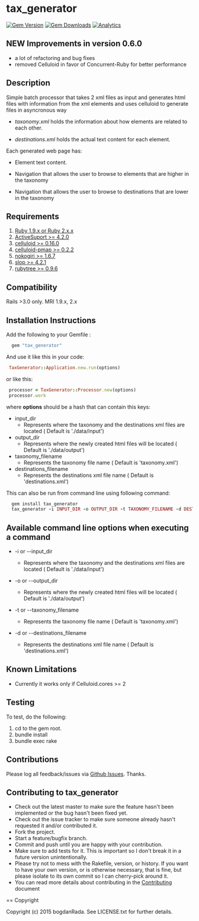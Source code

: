tax_generator
=============

[![Gem Version](https://badge.fury.io/rb/tax_generator.svg)](http://badge.fury.io/rb/tax_generator) [![Gem Downloads](https://ruby-gem-downloads-badge.herokuapp.com/tax_generator?type=total)](https://github.com/bogdanRada/tax_generator) [![Analytics](https://ga-beacon.appspot.com/UA-72570203-1/bogdanRada/tax_generator)](https://github.com/bogdanRada/tax_generator)

NEW Improvements in version 0.6.0
---------------------------------

-	a lot of refactoring and bug fixes
-	removed Celluloid in favor of Concurrent-Ruby for better performance

Description
-----------

Simple batch processor that takes 2 xml files as input and generates html files with information from the xml elements and uses celluloid to generate files in asyncronous way

-	*taxonomy.xml* holds the information about how elements are related to each other.

-	*destinations.xml* holds the actual text content for each element.

Each generated web page has:

-	Element text content.

-	Navigation that allows the user to browse to elements that are higher in the taxonomy

-	Navigation that allows the user to browse to destinations that are lower in the taxonomy

Requirements
------------

1.	[Ruby 1.9.x or Ruby 2.x.x](http://www.ruby-lang.org)
2.	[ActiveSuport >= 4.2.0](https://rubygems.org/gems/activesupport)
3.	[celluloid >= 0.16.0](https://github.com/celluloid/celluloid)
4.	[celluloid-pmap >= 0.2.2](https://github.com/jwo/celluloid-pmap)
5.	[nokogiri >= 1.6.7](https://github.com/sparklemotion/nokogiri)
6.	[slop >= 4.2.1](https://github.com/leejarvis/slop)
7.	[rubytree >= 0.9.6](https://github.com/evolve75/RubyTree)

Compatibility
-------------

Rails >3.0 only. MRI 1.9.x, 2.x

Installation Instructions
-------------------------

Add the following to your Gemfile :

```ruby
  gem "tax_generator"
```

And use it like this in your code:

```ruby
 TaxGenerator::Application.new.run(options)
```

or like this:

```ruby
 processor = TaxGenerator::Processor.new(options)
 processor.work
```

where **options** should be a hash that can contain this keys:

-	input_dir
	-	Represents where the taxonomy and the destinations xml files are located ( Default is './data/input')
-	output_dir
	-	Represents where the newly created html files will be located ( Default is './data/output')
-	taxonomy_filename
	-	Represents the taxonomy file name ( Default is 'taxonomy.xml')
-	destinations_filename
	-	Represents the destinations xml file name ( Default is 'destinations.xml')

This can also be run from command line using following command:

```ruby
  gem install tax_generator
  tax_generator -i INPUT_DIR -o OUTPUT_DIR -t TAXONOMY_FILENAME -d DESTINATIONS_FILENAME
```

Available command line options when executing a command
-------------------------------------------------------

-	-i or --input_dir

	-	Represents where the taxonomy and the destinations xml files are located ( Default is './data/input')

-	-o or --output_dir

	-	Represents where the newly created html files will be located ( Default is './data/output')

-	-t or --taxonomy_filename

	-	Represents the taxonomy file name ( Default is 'taxonomy.xml')

-	-d or --destinations_filename

	-	Represents the destinations xml file name ( Default is 'destinations.xml')

Known Limitations
-----------------

-	Currently it works only if Celluloid.cores >= 2

Testing
-------

To test, do the following:

1.	cd to the gem root.
2.	bundle install
3.	bundle exec rake

Contributions
-------------

Please log all feedback/issues via [Github Issues](http://github.com/bogdanRada/tax_generator/issues). Thanks.

Contributing to tax_generator
-----------------------------

-	Check out the latest master to make sure the feature hasn't been implemented or the bug hasn't been fixed yet.
-	Check out the issue tracker to make sure someone already hasn't requested it and/or contributed it.
-	Fork the project.
-	Start a feature/bugfix branch.
-	Commit and push until you are happy with your contribution.
-	Make sure to add tests for it. This is important so I don't break it in a future version unintentionally.
-	Please try not to mess with the Rakefile, version, or history. If you want to have your own version, or is otherwise necessary, that is fine, but please isolate to its own commit so I can cherry-pick around it.
-	You can read more details about contributing in the [Contributing](https://github.com/bogdanRada/tax_generator/blob/master/CONTRIBUTING.md) document

== Copyright

Copyright (c) 2015 bogdanRada. See LICENSE.txt for further details.
